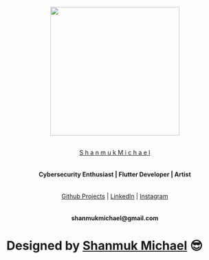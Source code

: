 <p align="center">
  <img widht ="300" height="300" src="https://user-images.githubusercontent.com/55943851/82728945-52f4c800-9d11-11ea-9f0a-061c2a225a72.png">
</p>
  
<p align="center" font-size=200">
  
  <br>
  <a href="https://www.google.com/search?q=Shanmuk+Michael&rlz=1C1GCEA_enIN857IN857&oq=Shanmuk+Michael&aqs=chrome..69i57j69i60l3.9741j0j8&sourceid=chrome&ie=UTF-8">S h a n m u k   M i c h a e l</a>
  <br><br>
                                                      
  <br>
    <b>Cybersecurity Enthusiast | Flutter Developer | Artist</b>
  <br><br>
  
  <br>
  <a href="shanmukmichael.github.io/Shanmuk-Publication-Site">Github Projects</a> |
  <a href="linkedin.com/in/shanmukmichael">LinkedIn</a> |
  <a href="instagram.com/mr_singlle">Instagram</a>
  <br><br>
  <br>
   <b>shanmukmichael@gmail.com</b>
  <br>
  
</p>








# Designed by [Shanmuk Michael](https://www.google.com/search?q=Shanmuk+Michael&rlz=1C1GCEA_enIN857IN857&oq=Shanmuk+Michael&aqs=chrome..69i57j69i60l3.9741j0j8&sourceid=chrome&ie=UTF-8) :sunglasses:


